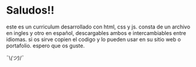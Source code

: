 # 
#  Saludos!!
  este es un curriculum desarrollado con html, css y js.
  consta de un archivo en ingles y otro en español, descargables ambos e intercambiables entre idiomas.
  si os sirve copien el codigo y lo pueden usar en su sitio web o portafolio.
  espero que os guste.
  
  ¯\\_(ツ)_/¯